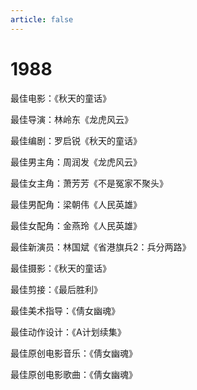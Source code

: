 ```yaml
---
article: false
---
```


# 1988

最佳电影：《秋天的童话》

最佳导演：林岭东《龙虎风云》

最佳编剧：罗启锐《秋天的童话》

最佳男主角：周润发《龙虎风云》

最佳女主角：萧芳芳《不是冤家不聚头》

最佳男配角：梁朝伟《人民英雄》

最佳女配角：金燕玲《人民英雄》

最佳新演员：林国斌《省港旗兵2：兵分两路》

最佳摄影：《秋天的童话》

最佳剪接：《最后胜利》

最佳美术指导：《倩女幽魂》

最佳动作设计：《A计划续集》

最佳原创电影音乐：《倩女幽魂》

最佳原创电影歌曲：《倩女幽魂》